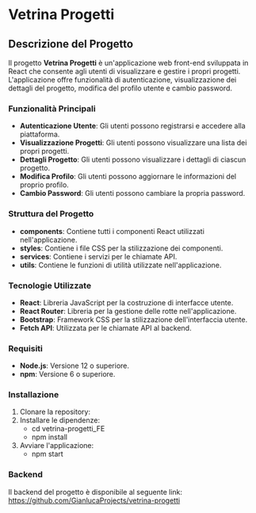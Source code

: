 # Vetrina Progetti

## Descrizione del Progetto

Il progetto **Vetrina Progetti** è un'applicazione web front-end sviluppata in React che consente agli utenti di visualizzare e gestire i propri progetti. L'applicazione offre funzionalità di autenticazione, visualizzazione dei dettagli del progetto, modifica del profilo utente e cambio password.

### Funzionalità Principali

- **Autenticazione Utente**: Gli utenti possono registrarsi e accedere alla piattaforma.
- **Visualizzazione Progetti**: Gli utenti possono visualizzare una lista dei propri progetti.
- **Dettagli Progetto**: Gli utenti possono visualizzare i dettagli di ciascun progetto.
- **Modifica Profilo**: Gli utenti possono aggiornare le informazioni del proprio profilo.
- **Cambio Password**: Gli utenti possono cambiare la propria password.

### Struttura del Progetto

- **components**: Contiene tutti i componenti React utilizzati nell'applicazione.
- **styles**: Contiene i file CSS per la stilizzazione dei componenti.
- **services**: Contiene i servizi per le chiamate API.
- **utils**: Contiene le funzioni di utilità utilizzate nell'applicazione.

### Tecnologie Utilizzate

- **React**: Libreria JavaScript per la costruzione di interfacce utente.
- **React Router**: Libreria per la gestione delle rotte nell'applicazione.
- **Bootstrap**: Framework CSS per la stilizzazione dell'interfaccia utente.
- **Fetch API**: Utilizzata per le chiamate API al backend.

### Requisiti

- **Node.js**: Versione 12 o superiore.
- **npm**: Versione 6 o superiore.

### Installazione

1. Clonare la repository:
2. Installare le dipendenze:
   - cd vetrina-progetti_FE
   - npm install
4. Avviare l'applicazione:
   - npm start

### Backend
Il backend del progetto è disponibile al seguente link: https://github.com/GianlucaProjects/vetrina-progetti 
